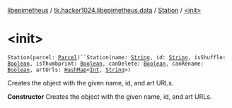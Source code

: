 [libepimetheus](../../index.md) / [tk.hacker1024.libepimetheus.data](../index.md) / [Station](index.md) / [&lt;init&gt;](./-init-.md)

# &lt;init&gt;

`Station(parcel: `[`Parcel`](https://developer.android.com/reference/android/os/Parcel.html)`)``Station(name: `[`String`](https://kotlinlang.org/api/latest/jvm/stdlib/kotlin/-string/index.html)`, id: `[`String`](https://kotlinlang.org/api/latest/jvm/stdlib/kotlin/-string/index.html)`, isShuffle: `[`Boolean`](https://kotlinlang.org/api/latest/jvm/stdlib/kotlin/-boolean/index.html)`, isThumbprint: `[`Boolean`](https://kotlinlang.org/api/latest/jvm/stdlib/kotlin/-boolean/index.html)`, canDelete: `[`Boolean`](https://kotlinlang.org/api/latest/jvm/stdlib/kotlin/-boolean/index.html)`, canRename: `[`Boolean`](https://kotlinlang.org/api/latest/jvm/stdlib/kotlin/-boolean/index.html)`, artUrls: `[`HashMap`](https://kotlinlang.org/api/latest/jvm/stdlib/kotlin.collections/-hash-map/index.html)`<`[`Int`](https://kotlinlang.org/api/latest/jvm/stdlib/kotlin/-int/index.html)`, `[`String`](https://kotlinlang.org/api/latest/jvm/stdlib/kotlin/-string/index.html)`>)`

Creates the object with the given name, id, and art URLs.

**Constructor**
Creates the object with the given name, id, and art URLs.

